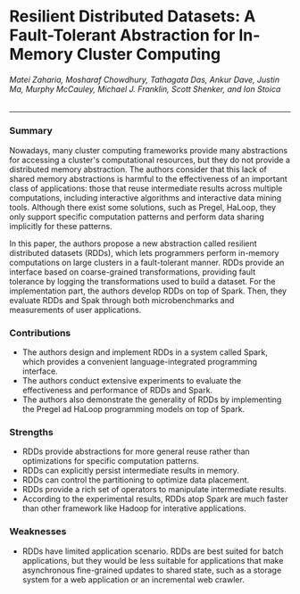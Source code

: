 Resilient Distributed Datasets: A Fault-Tolerant Abstraction for In-Memory Cluster Computing
===

###### Matei Zaharia, Mosharaf Chowdhury, Tathagata Das, Ankur Dave, Justin Ma, Murphy McCauley, Michael J. Franklin, Scott Shenker, and Ion Stoica

---

### Summary

Nowadays, many cluster computing frameworks provide many abstractions for accessing a cluster's computational resources, but they do not provide a distributed memory abstraction. The authors consider that this lack of shared memory abstractions is harmful to the effectiveness of an important class of applications: those that reuse intermediate results across multiple computations, including interactive algorithms and interactive data mining tools. Although there exist some solutions, such as Pregel, HaLoop, they only support specific computation patterns and perform data sharing implicitly for these patterns.

In this paper, the authors propose a new abstraction called resilient distributed datasets (RDDs), which lets programmers perform in-memory computations on large clusters in a fault-tolerant manner. RDDs provide an interface based on coarse-grained transformations, providing fault tolerance by logging the transformations used to build a dataset. For the implementation part, the authors develop RDDs on top of Spark. Then, they evaluate RDDs and Spak through both microbenchmarks and measurements of user applications.

### Contributions

- The authors design and implement RDDs in a system called Spark, which provides a convenient language-integrated programming interface.
- The authors conduct extensive experiments to evaluate the effectiveness and performance of RDDs and Spark.
- The authors also demonstrate the generality of RDDs by implementing the Pregel ad HaLoop programming models on top of Spark.

### Strengths

- RDDs provide abstractions for more general reuse rather than optimizations for specific computation patterns.
- RDDs can explicitly persist intermediate results in memory.
- RDDs can control the partitioning to optimize data placement.
- RDDs provide a rich set of operators to manipulate intermediate results.
- According to the experimental results, RDDs atop Spark are much faster than other framework like Hadoop for interative applications.

### Weaknesses

- RDDs have limited application scenario. RDDs are best suited for batch applications, but they would be less suitable for applications that make asynchronous fine-grained updates to shared state, such as a storage system for a web application or an incremental web crawler.
